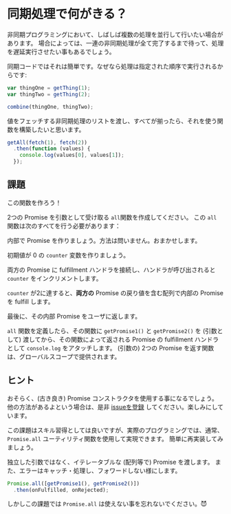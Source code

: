 # 同期処理で何がきる？

非同期プログラミングにおいて、しばしば複数の処理を並行して行いたい場合があります。
場合によっては、一連の非同期処理が全て完了するまで待って、処理を遅延実行させたい事もあるでしょう。

同期コードではそれは簡単です。なぜなら処理は指定された順序で実行されるからです:

```js
var thingOne = getThing(1);
var thingTwo = getThing(2);

combine(thingOne, thingTwo);
```

値をフェッチする非同期処理のリストを渡し、すべてが揃ったら、それを使う関数を構築したいと思います。


```js
getAll(fetch(1), fetch(2))
  .then(function (values) {
    console.log(values[0], values[1]);
  });
```

## 課題

この関数を作ろう！

2つの Promise を引数として受け取る `all`関数を作成してください。
この `all` 関数は次のすべてを行う必要があります：

内部で Promise を作りましょう。方法は問いません。おまかせします。

初期値が 0 の `counter` 変数を作りましょう。

両方の Promise に fulfillment ハンドラを接続し、ハンドラが呼び出されると `counter` をインクリメントします。

`counter` が2に達すると、**両方の** Promise の戻り値を含む配列で内部の Promise を fulfill します。

最後に、その内部 Promise をユーザに返します。

`all` 関数を定義したら、その関数に `getPromise1()` と `getPromise2()` を (引数として) 渡してから、その関数によって返される Promise の fulfillment ハンドラとして `console.log` をアタッチします。
(引数の) 2つの Promise を返す関数は、グローバルスコープで提供されます。


## ヒント

おそらく、(古き良き) Promise コンストラクタを使用する事になるでしょう。
他の方法があるよという場合は、是非 [issueを登録](https://github.com/stevekane/promise-it-wont-hurt/issues) してください。楽しみにしています。

この課題はスキル習得としては良いですが、実際のプログラミングでは、通常、`Promise.all` ユーティリティ関数を使用して実現できます。
簡単に再実装してみましょう。

独立した引数ではなく、イテレータブルな (配列等で) Promise を渡します。
また、エラーはキャッチ・処理し、フォワードしない様にします。

```js
Promise.all([getPromise1(), getPromise2()])
  .then(onFulfilled, onRejected);
```

しかしこの課題では `Promise.all` は使えない事を忘れないでください。😈

